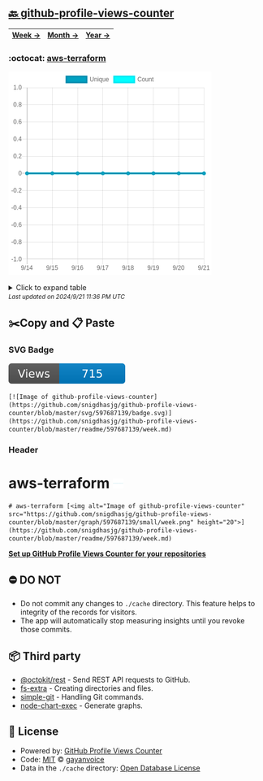## [🔙 github-profile-views-counter](https://github.com/snigdhasjg/github-profile-views-counter)
| [**Week →**](https://github.com/snigdhasjg/github-profile-views-counter/blob/master/readme/597687139/week.md) | [**Month →**](https://github.com/snigdhasjg/github-profile-views-counter/blob/master/readme/597687139/month.md) | [**Year →**](https://github.com/snigdhasjg/github-profile-views-counter/blob/master/readme/597687139/year.md) |
| ---- | ---- | ----- |
### :octocat: [aws-terraform](https://github.com/snigdhasjg/aws-terraform)
![Image of github-profile-views-counter](https://github.com/snigdhasjg/github-profile-views-counter/blob/master/graph/597687139/large/week.png)

<details>
	<summary>Click to expand table</summary>
	<h2>:calendar: Week Page Views Table</h2>
<table>
	<tr>
		<th>
			Last Updated
		</th>
		<th>
			Unique
		</th>
		<th>
			Count
		</th>
	</tr>
	<tr>
		<td>
			<code>2024/9/21</code>
		</td>
		<td>
			<code>0</code>
		</td>
		<td>
			<code>0</code>
		</td>
	</tr>
	<tr>
		<td>
			<code>2024/9/20</code>
		</td>
		<td>
			<code>0</code>
		</td>
		<td>
			<code>0</code>
		</td>
	</tr>
	<tr>
		<td>
			<code>2024/9/19</code>
		</td>
		<td>
			<code>0</code>
		</td>
		<td>
			<code>0</code>
		</td>
	</tr>
	<tr>
		<td>
			<code>2024/9/18</code>
		</td>
		<td>
			<code>0</code>
		</td>
		<td>
			<code>0</code>
		</td>
	</tr>
	<tr>
		<td>
			<code>2024/9/17</code>
		</td>
		<td>
			<code>0</code>
		</td>
		<td>
			<code>0</code>
		</td>
	</tr>
	<tr>
		<td>
			<code>2024/9/16</code>
		</td>
		<td>
			<code>0</code>
		</td>
		<td>
			<code>0</code>
		</td>
	</tr>
	<tr>
		<td>
			<code>2024/9/15</code>
		</td>
		<td>
			<code>0</code>
		</td>
		<td>
			<code>0</code>
		</td>
	</tr>
	<tr>
		<td>
			<code>2024/9/14</code>
		</td>
		<td>
			<code>0</code>
		</td>
		<td>
			<code>0</code>
		</td>
	</tr>
</table>

</details>
<small><i>Last updated on 2024/9/21 11:36 PM UTC</i></small>

## ✂️Copy and 📋 Paste
### SVG Badge
[![Image of github-profile-views-counter](https://github.com/snigdhasjg/github-profile-views-counter/blob/master/svg/597687139/badge.svg)](https://github.com/snigdhasjg/github-profile-views-counter/blob/master/readme/597687139/week.md)
```readme
[![Image of github-profile-views-counter](https://github.com/snigdhasjg/github-profile-views-counter/blob/master/svg/597687139/badge.svg)](https://github.com/snigdhasjg/github-profile-views-counter/blob/master/readme/597687139/week.md)
```
### Header
# aws-terraform [<img alt="Image of github-profile-views-counter" src="https://github.com/snigdhasjg/github-profile-views-counter/blob/master/graph/597687139/small/week.png" height="20">](https://github.com/snigdhasjg/github-profile-views-counter/blob/master/readme/597687139/week.md)
```readme
# aws-terraform [<img alt="Image of github-profile-views-counter" src="https://github.com/snigdhasjg/github-profile-views-counter/blob/master/graph/597687139/small/week.png" height="20">](https://github.com/snigdhasjg/github-profile-views-counter/blob/master/readme/597687139/week.md)
```
[**Set up GitHub Profile Views Counter for your repositories**](https://github.com/gayanvoice/github-profile-views-counter)
## ⛔ DO NOT
- Do not commit any changes to `./cache` directory. This feature helps to integrity of the records for visitors.
- The app will automatically stop measuring insights until you revoke those commits.
## 📦 Third party

- [@octokit/rest](https://www.npmjs.com/package/@octokit/rest) - Send REST API requests to GitHub.
- [fs-extra](https://www.npmjs.com/package/fs-extra) - Creating directories and files.
- [simple-git](https://www.npmjs.com/package/simple-git) - Handling Git commands.
- [node-chart-exec](https://www.npmjs.com/package/node-chart-exec) - Generate graphs.
## 📄 License
- Powered by: [GitHub Profile Views Counter](https://github.com/gayanvoice/github-profile-views-counter)
- Code: [MIT](./LICENSE) © [gayanvoice](https://github.com/gayanvoice/github-profile-views-counter)
- Data in the `./cache` directory: [Open Database License](https://opendatacommons.org/licenses/odbl/1-0/)